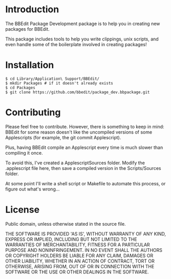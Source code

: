 Introduction
================================

The BBEdit Package Development package is to help you in creating new packages for BBEdit.

This package includes tools to help you write clippings, unix scripts, and even handle some of the boilerplate involved in creating packages!

Installation
===============================

    $ cd Library/Application\ Support/BBEdit/
    $ mkdir Packages # if it doesn't already exists
    $ cd Packages
    $ git clone https://github.com/bbedit/package_dev.bbpackage.git


Contributing
==================================

Please feel free to contribute. However, there is something to keep in mind: BBEdit for some reason doesn't like the uncompiled versions of some Applescripts (for example, the git commit Applescript).

Plus, having BBEdit compile an Applescript every time is much slower than compiling it once.

To avoid this, I've created a ApplescriptSources folder. Modify the .applescript file here, then save a compiled version in the Scripts/Sources folder.

At some point I'll write a shell script or Makefile to automate this process, or figure out what's wrong...

License
===========================================

Public domain, unless otherwise stated in the source file.

THE SOFTWARE IS PROVIDED 'AS IS', WITHOUT WARRANTY OF ANY KIND, EXPRESS OR IMPLIED, INCLUDING BUT NOT LIMITED TO THE WARRANTIES OF MERCHANTABILITY, FITNESS FOR A PARTICULAR PURPOSE AND NONINFRINGEMENT. IN NO EVENT SHALL THE AUTHORS OR COPYRIGHT HOLDERS BE LIABLE FOR ANY CLAIM, DAMAGES OR OTHER LIABILITY, WHETHER IN AN ACTION OF CONTRACT, TORT OR OTHERWISE, ARISING FROM, OUT OF OR IN CONNECTION WITH THE SOFTWARE OR THE USE OR OTHER DEALINGS IN THE SOFTWARE.
